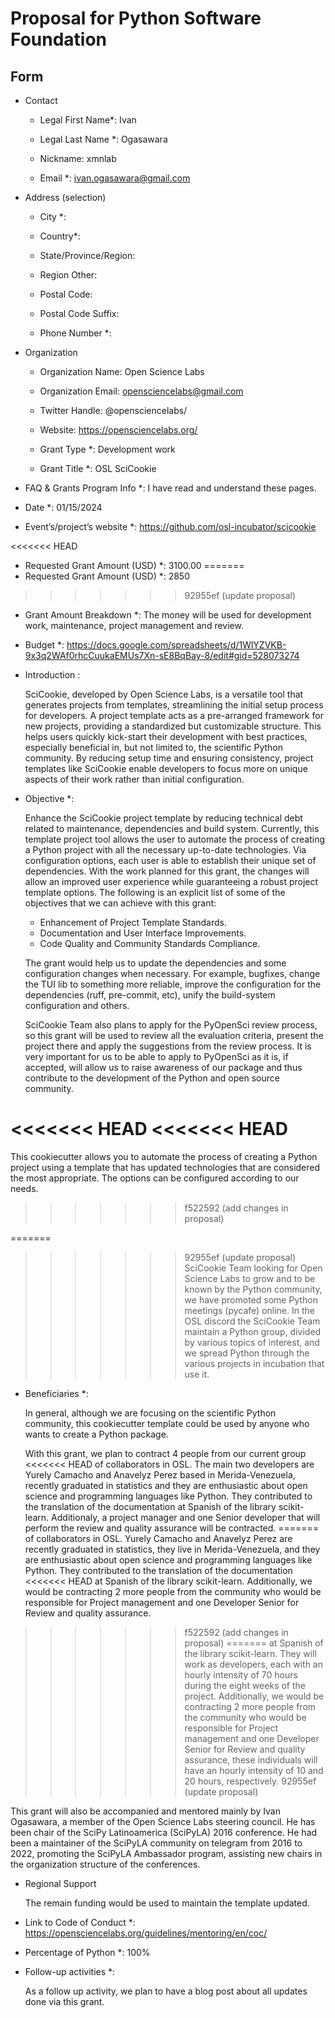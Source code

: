 # Proposal for Python Software Foundation

## Form

- Contact

  - Legal First Name*: Ivan

  - Legal Last Name *: Ogasawara

  - Nickname: xmnlab

  - Email *: ivan.ogasawara@gmail.com

- Address (selection)

  - City *:

  - Country*:

  - State/Province/Region:

  - Region Other:

  - Postal Code:

  - Postal Code Suffix:

  - Phone Number *:

- Organization
  
  - Organization Name: Open Science Labs

  - Organization Email: opensciencelabs@gmail.com

  - Twitter Handle: @opensciencelabs/

  - Website: https://opensciencelabs.org/

  - Grant Type *: Development work

  - Grant Title *: OSL SciCookie


- FAQ & Grants Program Info *: I have read and understand these pages.

- Date *: 01/15/2024

- Event’s/project’s website *: https://github.com/osl-incubator/scicookie

<<<<<<< HEAD
- Requested Grant Amount (USD) *: 3100.00
=======
- Requested Grant Amount (USD) *: 2850
>>>>>>> 92955ef (update proposal)

- Grant Amount Breakdown *: The money will be used for development work,
  maintenance, project management and review.

- Budget *: https://docs.google.com/spreadsheets/d/1WlYZVKB-9x3q2WAf0rhcCuukaEMUs7Xn-sE8BqBay-8/edit#gid=528073274

- Introduction : 

  SciCookie, developed by Open Science Labs, is a versatile tool that
  generates projects from templates, streamlining the initial setup
  process for developers. A project template acts as a pre-arranged
  framework for new projects, providing a standardized but customizable
  structure. This helps users quickly kick-start their development with
  best practices, especially beneficial in, but not limited to, the
  scientific Python community. By reducing setup time and ensuring
  consistency, project templates like SciCookie enable developers to
  focus more on unique aspects of their work rather than initial
  configuration.

- Objective *:

  Enhance the SciCookie project template by reducing technical debt related to maintenance, dependencies and build system. Currently, this template project tool allows the user to automate the process of creating a Python project with all the necessary up-to-date technologies. Via configuration options, each user is able to establish their unique set of dependencies. With the work planned for this grant, the changes will allow an improved user experience while guaranteeing a robust project template options.
  The following is an explicit list of some of the objectives that we
  can achieve with this grant:

  - Enhancement of Project Template Standards.
  - Documentation and User Interface Improvements.
  - Code Quality and Community Standards Compliance.

  The grant would help us to update the dependencies and some
  configuration changes when necessary. For example, bugfixes, change
  the TUI lib to something more reliable, improve the configuration for
  the dependencies (ruff, pre-commit, etc), unify the build-system
  configuration and others.

  SciCookie Team also plans to apply for the PyOpenSci review process, so this
  grant will be used to review all the evaluation criteria, present the
  project there and apply the suggestions from the review process. It is
  very important for us to be able to apply to PyOpenSci as it is, if
  accepted, will allow us to raise awareness of our package and thus
  contribute to the development of the Python and open source community.  

<<<<<<< HEAD
<<<<<<< HEAD
=======
  This cookiecutter allows you to automate the process of
  creating a Python project using a template that has updated
  technologies that are considered the most appropriate. The options can
  be configured according to our needs.
>>>>>>> f522592 (add changes in proposal)

=======
>>>>>>> 92955ef (update proposal)
  SciCookie Team looking for Open Science Labs to grow and to be known
  by the Python community, we have promoted some Python meetings
  (pycafe) online. In the OSL discord the SciCookie Team maintain a
  Python group, divided by various topics of interest, and we spread
  Python through the various projects in incubation that use it.

- Beneficiaries *:

  In general, although we are focusing on the scientific Python
  community, this cookiecutter template could be used by anyone who
  wants to create a Python package.

  With this grant, we plan to contract 4 people from our current group
<<<<<<< HEAD
  of collaborators in OSL. The main two developers are Yurely Camacho and Anavelyz Perez based in Merida-Venezuela, recently graduated in statistics and they are enthusiastic about open science and programming languages like Python. They contributed to the translation of the documentation at Spanish of the library scikit-learn. Additionaly, a project manager and one Senior developer that will perform the review and quality assurance will be contracted.
=======
  of collaborators in OSL. Yurely Camacho and Anavelyz Perez are
  recently graduated in statistics, they live in Merida-Venezuela, and
  they are enthusiastic about open science and programming languages
  like Python. They contributed to the translation of the documentation
<<<<<<< HEAD
  at Spanish of the library scikit-learn. Additionally, we would be
  contracting 2 more people from the community who would be responsible
  for Project management and one Developer Senior for Review and quality
  assurance.
>>>>>>> f522592 (add changes in proposal)
=======
  at Spanish of the library scikit-learn. They will work as developers,
  each with an hourly intensity of 70 hours during the eight weeks of
  the project. Additionally, we would be contracting 2 more people from
  the community who would be responsible for Project management and one
  Developer Senior for Review and quality assurance, these individuals
  will have an hourly intensity of 10 and 20 hours, respectively.
>>>>>>> 92955ef (update proposal)

  This grant will also be accompanied and mentored mainly by Ivan Ogasawara, a
  member of the Open Science Labs steering council. He has been chair of
  the SciPy Latinoamerica (SciPyLA) 2016 conference. He had been a
  maintainer of the SciPyLA community on telegram from 2016 to 2022,
  promoting the SciPyLA Ambassador program, assisting new chairs in the
  organization structure of the conferences.

- Regional Support

    The remain funding would be used to maintain the template updated.

- Link to Code of Conduct *: https://opensciencelabs.org/guidelines/mentoring/en/coc/

- Percentage of Python *:
    100%

- Follow-up activities *:

    As a follow up activity, we plan to have a blog post about all updates done via this grant.
